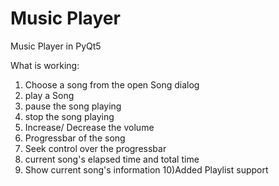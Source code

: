 # Music Player
Music Player in PyQt5

What is working:
1) Choose a song from the open Song dialog
2) play a Song
3) pause the song playing
4) stop the song playing
5) Increase/ Decrease the volume
6) Progressbar of the song
7) Seek control over the progressbar
8) current song's elapsed time and total time
9) Show current song's information
10)Added Playlist support
